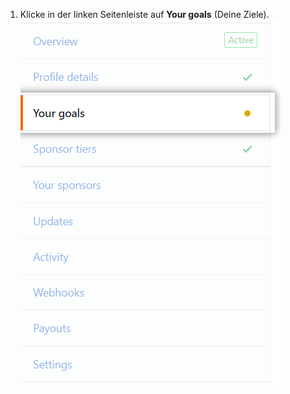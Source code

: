 1. Klicke in der linken Seitenleiste auf **Your goals** (Deine Ziele). ![Registerkarte „Your goals" (Deine Ziele)](/assets/images/help/sponsors/your-goals-tab.png)
